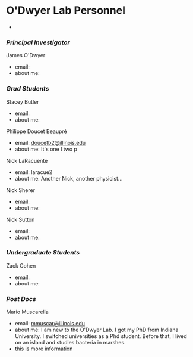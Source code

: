 # O'Dwyer Lab Personnel
-

### _Principal Investigator_

James O'Dwyer

+ email:
+ about me:


### _Grad Students_

Stacey Butler

+ email:
+ about me:


Philippe Doucet Beaupré

+ email: doucetb2@illinois.edu
+ about me: It's one l two p

Nick LaRacuente

+ email: laracue2
+ about me: Another Nick, another physicist...

Nick Sherer

+ email:
+ about me:

Nick Sutton

+ email:
+ about me:



### _Undergraduate Students_

Zack Cohen

+ email:
+ about me:



### _Post Docs_

Mario Muscarella

+ email: mmuscar@illinois.edu
+ about me: I am new to the O'Dwyer Lab. I got my PhD from Indiana University. I switched universities as a Phd student. Before that, I lived on an island and studies bacteria in marshes. 
+  this is more information

